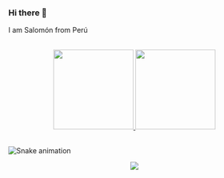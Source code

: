 ### Hi there 👋 

I am Salomón from Perú 

<!---

<img height="160em" src="https://github-readme-stats.vercel.app/api?username=schambig&show_icons=true&theme=algolia"> | <img height="160em" src="https://github-readme-stats.vercel.app/api/top-langs/?username=schambig&layout=compact&theme=algolia">
:---: | :---:
algolia, tokyonight, onedark, dracula
-->

<br />

<div align="center">
<a href="https://github.com/schambig">
 <img height="160em" src="https://github-readme-stats.vercel.app/api?username=schambig&show_icons=true&theme=dracula&"/>
 <img height="160em" src="https://github-readme-stats.vercel.app/api/top-langs/?username=schambig&layout=compact&langs_count=7&theme=dracula"/>
</a>
</div>
<br />

![Snake animation](https://github.com/schambig/schambig/blob/output/github-contribution-grid-snake.svg)

<div align="center">
<img src="https://gpvc.arturio.dev/schambig"> 
</div>

<!--

**schambig/schambig** is a ✨ _special_ ✨ repository because its `README.md` (this file) appears on your GitHub profile.

Here are some ideas to get you started:

- 🔭 I’m currently working on ...
- 🌱 I’m currently learning ...
- 👯 I’m looking to collaborate on ...
- 🤔 I’m looking for help with ...
- 💬 Ask me about ...
- 📫 How to reach me: ...
- 😄 Pronouns: ...
- ⚡ Fun fact: ...

-->

